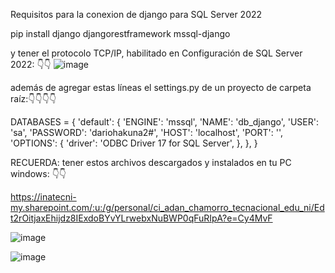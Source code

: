 Requisitos para la conexion de django para SQL Server 2022

pip install django djangorestframework mssql-django

y tener el protocolo TCP/IP, habilitado en Configuración de SQL Server 2022: 👇👇
![image](https://github.com/user-attachments/assets/6dbb4134-c065-46a0-85ce-ef5a133381c5)


además de agregar estas líneas el settings.py de un proyecto de carpeta raíz:👇👇👇👇

DATABASES = {
    'default': {
        'ENGINE': 'mssql',
        'NAME': 'db_django',
        'USER': 'sa',
        'PASSWORD': 'dariohakuna2#',
        'HOST': 'localhost',
        'PORT': '',
        'OPTIONS': {
            'driver': 'ODBC Driver 17 for SQL Server',
        },
    },
}

RECUERDA: tener estos archivos descargados y instalados en tu PC windows: 👇👇

https://inatecni-my.sharepoint.com/:u:/g/personal/ci_adan_chamorro_tecnacional_edu_ni/Edt2rOitjaxEhijdz8IExdoBYvYLrwebxNuBWP0qFuRIpA?e=Cy4MvF

![image](https://github.com/user-attachments/assets/6cdcda79-66c6-4495-a592-0efb3185d86f)

![image](https://github.com/user-attachments/assets/e32b74c2-1fe3-41eb-ab6e-771207792a47)


